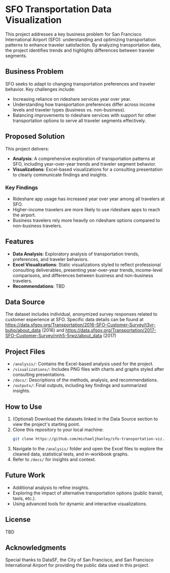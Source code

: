 # SFO Transportation Data Visualization

This project addresses a key business problem for San Francisco International Airport (SFO): understanding and optimizing transportation patterns to enhance traveler satisfaction. By analyzing transportation data, the project identifies trends and highlights differences between traveler segments.

## Business Problem
SFO seeks to adapt to changing transportation preferences and traveler behavior. Key challenges include:
- Increasing reliance on rideshare services year over year.
- Understanding how transportation preferences differ across income levels and traveler types (business vs. non-business).
- Balancing improvements to rideshare services with support for other transportation options to serve all traveler segments effectively.

## Proposed Solution
This project delivers:
- **Analysis**: A comprehensive exploration of transportation patterns at SFO, including year-over-year trends and traveler segment behavior.
- **Visualizations**: Excel-based visualizations for a consulting presentation to clearly communicate findings and insights.

### Key Findings
- Rideshare app usage has increased year over year among all travelers at SFO.
- Higher-income travelers are more likely to use rideshare apps to reach the airport.
- Business travelers rely more heavily on rideshare options compared to non-business travelers.

## Features
- **Data Analysis**: Exploratory analysis of transportation trends, preferences, and traveler behaviors.
- **Excel Visualizations**: Static visualizations styled to reflect professional consulting deliverables, presenting year-over-year trends, income-level comparisons, and differences between business and non-business travelers.
- **Recommendations**: TBD

## Data Source
The dataset includes individual, anonymized survey responses related to customer experience at SFO. Specific data details can be found at https://data.sfgov.org/Transportation/2016-SFO-Customer-Survey/t3vr-buhp/about_data (2016) and https://data.sfgov.org/Transportation/2017-SFO-Customer-Survey/nnh5-5rwz/about_data (2017)

## Project Files
- `/analysis/`: Contains the Excel-based analysis used for the project.
- `/visualizations/`: Includes PNG files with charts and graphs styled after consulting presentations.
- `/docs/`: Descriptions of the methods, analysis, and recommendations.
- `/outputs/`: Final outputs, including key findings and summarized insights.

## How to Use
1. (Optional) Download the datasets linked in the Data Source section to view the project's starting point.
2. Clone this repository to your local machine:
   ```bash
   git clone https://github.com/michaeljhanley/sfo-transportation-viz.git
   ```
3. Navigate to the `/analysis/` folder and open the Excel files to explore the cleaned data, statistical tests, and in-workbook graphs.
4. Refer to `/docs/` for insights and context.

## Future Work
- Additional analysis to refine insights.
- Exploring the impact of alternative transportation options (public transit, taxis, etc.).
- Using advanced tools for dynamic and interactive visualizations.

## License
TBD

## Acknowledgments
Special thanks to DataSF, the City of San Francisco, and San Francisco International Airport for providing the public data used in this project.
